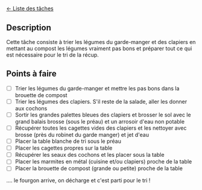  # 
[← Liste des tâches](../)

## Description
Cette tâche consiste à trier les légumes du garde-manger et des clapiers en mettant au compost les légumes vraiment pas bons et préparer tout ce qui est nécessaire pour le tri de la récup. 

## Points à faire

- [ ] Trier les légumes du garde-manger et mettre les pas bons dans la brouette de compost
- [ ] Trier les légumes des clapiers. S'il reste de la salade, aller les donner aux cochons
- [ ] Sortir les grandes palettes bleues des clapiers et brosser le sol avec le grand balais brosse (sous le préau) et un arrosoir d'eau non potable
- [ ] Récupérer toutes les cagettes vides des clapiers et les nettoyer avec brosse (près du robinet du garde manger) et jet d'eau 
- [ ] Placer la table blanche de tri sous le préau
- [ ] Placer les cagettes propres sur la table
- [ ] Récupérer les seaux des cochons et les placer sous la table
- [ ] Placer les marmites en métal (cuisine et/ou clapiers) proche de la table
- [ ] Placer la brouette de compost (grande ou petite) proche de la table

.... le fourgon arrive, on décharge et c'est parti pour le tri !